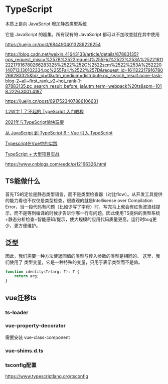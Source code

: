 # TypeScript

本质上是向 JavaScript 增加静态类型系统

它是 JavaScript 的超集，所有现有的 JavaScript 都可以不加改变就在其中使用

<https://juejin.cn/post/6844904013289226254>

<https://blog.csdn.net/weixin_41643133/article/details/87883135?ops_request_misc=%257B%2522request%255Fid%2522%253A%2522161122217916780266283325%2522%252C%2522scm%2522%253A%252220140713.130102334.pc%255Fall.%2522%257D&request_id=161122217916780266283325&biz_id=0&utm_medium=distribute.pc_search_result.none-task-blog-2~all~first_rank_v2~hot_rank-1-87883135.pc_search_result_before_js&utm_term=webpack%20ts&spm=1018.2226.3001.4187>

<https://juejin.cn/post/6917523407886106631>

[1.2W字 | 了不起的 TypeScript 入门教程](https://juejin.cn/post/6844904182843965453)

[2021年与TypeScript愉快玩耍](https://juejin.cn/post/6917830695301677069#heading-15)

[从 JavaScript 到 TypeScript 6 - Vue 引入 TypeScript](https://tasaid.com/blog/20171011233132.html)

[Typescript在Vue中的实践](https://juejin.cn/post/6877373779471761416#heading-4)

[TypeScript + 大型项目实战](https://juejin.cn/post/6844903641829081095#heading-13)

<https://www.cnblogs.com/eedc/p/12166326.html>

## TS能做什么

首先TS的定位是静态类型语言，而不是类型检查器（对比flow）。从开发工具提供的能力看也不仅仅是类型检查，很直观的就是Intellisense over Compilation Error，当一段代码有问题（比如少写了字母）时，写完马上就会有红色波浪线提示，而不是等到编译的时候才告诉你哪一行有问题。因此使用TS提供的类型系统+静态分析检查+智能感知/提示，使大规模的应用代码质量更高，运行时bug更少，更方便维护。

## 泛型

因此，我们需要一种方法使返回值的类型与传入参数的类型是相同的。 这里，我们使用了 类型变量，它是一种特殊的变量，只用于表示类型而不是值。

```js
function identity<T>(arg: T): T {
    return arg;
}
```

## vue迁移ts

### ts-loader

### vue-property-decorator

需要安装 vue-class-component

### vue-shims.d.ts

### tsconfig配置

<https://www.typescriptlang.org/tsconfig>
